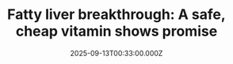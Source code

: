---
title: "Fatty liver breakthrough: A safe, cheap vitamin shows promise"
date: 2025-09-13T00:33:00.000Z
category: Health
externalLink: "https://www.sciencedaily.com/releases/2025/09/250912195101.htm"
image: ""
excerpt: "Researchers identified microRNA-93 as a genetic driver of fatty liver disease and showed that vitamin B3 can effectively suppress it. This breakthrough suggests niacin could be repurposed as a powerful new treatment for millions worldwide.…"
---